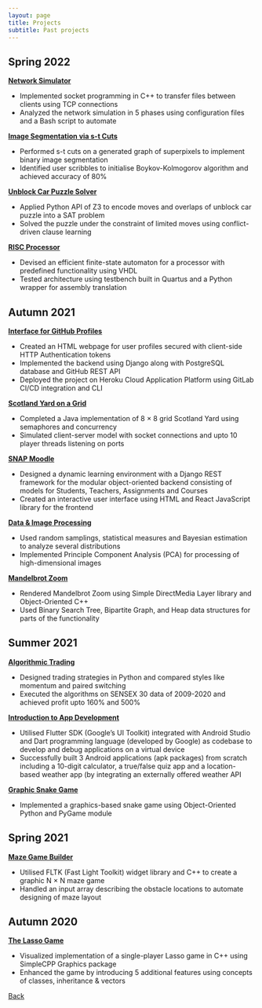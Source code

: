 ```yaml
---
layout: page
title: Projects
subtitle: Past projects
---
```


## Spring 2022

[**Network Simulator**](./spr22/network-simulator/)
- Implemented socket programming in C++ to transfer files between clients using TCP connections
- Analyzed the network simulation in 5 phases using configuration files and a Bash script to automate

[**Image Segmentation via s-t Cuts**](./spr22/s-t-cut-seg/)
- Performed s-t cuts on a generated graph of superpixels to implement binary image segmentation
- Identified user scribbles to initialise Boykov-Kolmogorov algorithm and achieved accuracy of 80%

[**Unblock Car Puzzle Solver**](./spr22/unblock-car/)
- Applied Python API of Z3 to encode moves and overlaps of unblock car puzzle into a SAT problem
- Solved the puzzle under the constraint of limited moves using conflict-driven clause learning

[**RISC Processor**](./spr22/risc-proc/)
- Devised an efficient finite-state automaton for a processor with predefined functionality using VHDL
- Tested architecture using testbench built in Quartus and a Python wrapper for assembly translation

## Autumn 2021

[**Interface for GitHub Profiles**](./aut21/github-profiles/)
- Created an HTML webpage for user profiles secured with client-side HTTP Authentication tokens
- Implemented the backend using Django along with PostgreSQL database and GitHub REST API
- Deployed the project on Heroku Cloud Application Platform using GitLab CI/CD integration and CLI

[**Scotland Yard on a Grid**](./aut21/scotland-yard/)
- Completed a Java implementation of 8 × 8 grid Scotland Yard using semaphores and concurrency
- Simulated client-server model with socket connections and upto 10 player threads listening on ports

[**SNAP Moodle**](./aut21/snap-moodle/)
- Designed a dynamic learning environment with a Django REST framework for the modular object-oriented backend consisting of models for Students, Teachers, Assignments and Courses
- Created an interactive user interface using HTML and React JavaScript library for the frontend

[**Data & Image Processing** ](./aut21/image-proc/)
- Used random samplings, statistical measures and Bayesian estimation to analyze several distributions
- Implemented Principle Component Analysis (PCA) for processing of high-dimensional images

[**Mandelbrot Zoom**](./aut21/mandelbrot-zoom/)
- Rendered Mandelbrot Zoom using Simple DirectMedia Layer library and Object-Oriented C++
- Used Binary Search Tree, Bipartite Graph, and Heap data structures for parts of the functionality

## Summer 2021

[**Algorithmic Trading**](./sum21/algo-trading/)
- Designed trading strategies in Python and compared styles like momentum and paired switching
- Executed the algorithms on SENSEX 30 data of 2009-2020 and achieved profit upto 160% and 500%

[**Introduction to App Development**](./sum21/app-dev/)
- Utilised Flutter SDK (Google’s UI Toolkit) integrated with Android Studio and Dart programming language (developed by Google) as codebase to develop and debug applications on a virtual device
- Successfully built 3 Android applications (apk packages) from scratch including a 10-digit calculator, a true/false quiz app and a location-based weather app (by integrating an externally offered weather API

[**Graphic Snake Game**](./sum21/snake-game/)
- Implemented a graphics-based snake game using Object-Oriented Python and PyGame module

## Spring 2021

[**Maze Game Builder**](./spr21/maze-game/)
- Utilised FLTK (Fast Light Toolkit) widget library and C++ to create a graphic N × N maze game
- Handled an input array describing the obstacle locations to automate designing of maze layout

## Autumn 2020

[**The Lasso Game**](./aut20/lasso-game/)
- Visualized implementation of a single-player Lasso game in C++ using SimpleCPP Graphics package
- Enhanced the game by introducing 5 additional features using concepts of classes, inheritance & vectors

[Back](..)